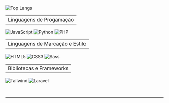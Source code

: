 
![Top Langs](https://github-readme-stats.vercel.app/api/top-langs/?username=jaovini&layout=compact&show_icons=true&theme=github_dark)

<table>
    <tr>
        <td>Linguagens de Progamação</td>
    </tr>
</table>

![JavaScript](https://img.shields.io/badge/JavaScript-F7DF1E?style=for-the-badge&logo=javascript&logoColor=black)
![Python](https://img.shields.io/badge/python-3670A0?style=for-the-badge&logo=python&logoColor=ffdd54)
![PHP](https://img.shields.io/badge/PHP-777BB4?style=for-the-badge&logo=php&logoColor=white)

<table>
    <tr>
        <td>Linguagens de Marcação e Estilo</td>
    </tr>
</table>


![HTML5](https://img.shields.io/badge/HTML5-E34F26?style=for-the-badge&logo=html5&logoColor=white)
![CSS3](https://img.shields.io/badge/CSS3-1572B6?style=for-the-badge&logo=css3&logoColor=white)
![Sass](https://img.shields.io/badge/Sass-000?style=for-the-badge&logo=sass)

<table>
    <tr>
        <td>Bibliotecas e Frameworks</td>
    </tr>
</table>

![Tailwind](https://img.shields.io/badge/tailwindcss-%2338B2AC.svg?style=for-the-badge&logo=tailwind-css&logoColor=white)
![Laravel](https://img.shields.io/badge/laravel-%23FF2D20.svg?style=for-the-badge&logo=laravel&logoColor=white)

<br>

<hr>


